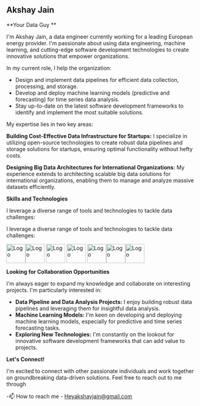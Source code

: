 

## Akshay Jain

**Your Data Guy **

I'm Akshay Jain, a data engineer currently working for a leading European energy provider. I'm passionate about using data engineering, machine learning, and cutting-edge software development technologies to create innovative solutions that empower organizations.  

In my current role, I help the organization:

* Design and implement data pipelines for efficient data collection, processing, and storage.
* Develop and deploy machine learning models (predictive and forecasting) for time series data analysis.
* Stay up-to-date on the latest software development frameworks to identify and implement the most suitable solutions.

My expertise lies in two key areas:

**Building Cost-Effective Data Infrastructure for Startups:** I specialize in utilizing open-source technologies to create robust data pipelines and storage solutions for startups, ensuring optimal functionality without hefty costs.

**Designing Big Data Architectures for International Organizations:** My experience extends to architecting scalable big data solutions for international organizations, enabling them to manage and analyze massive datasets efficiently.

**Skills and Technologies**

I leverage a diverse range of tools and technologies to tackle data challenges:


I leverage a diverse range of tools and technologies to tackle data challenges:

<div style="display: flex; flex-wrap: wrap;"> <img src="https://github.com/user-attachments/assets/048cb52b-54c7-40bc-aad7-40d2ab2100c4" alt="Logo" style="width: 50px; height: 50px;">  <img src="https://github.com/user-attachments/assets/49badba2-bdb6-4b85-a525-ba2cd430a5b4" alt="Logo" style="width: 50px; height: 50px;">
&nbsp;
  <img src="https://github.com/user-attachments/assets/c0ab665f-0494-4d11-b26a-a4fd5526e4c5" alt="Logo" style="width: 50px; height: 50px;">
&nbsp;
  <img src="https://github.com/user-attachments/assets/292de91f-d3ee-49d8-b28c-2d8a12a2030d" alt="Logo" style="width: 50px; height: 50px;">
  &nbsp;
  <img src="https://github.com/user-attachments/assets/c0e8d5f9-0187-4f9f-a25b-f0ceca766e9b" alt="Logo" style="width: 50px; height: 50px;">
  <img src="https://github.com/user-attachments/assets/0cd4c798-1524-426d-a303-6bec3f546335" alt="Logo" style="width: 50px; height: 50px;">
  <img src="https://github.com/user-attachments/assets/6a020024-874a-4ff9-9185-ed2b8d588db0" alt="Logo" style="width: 50px; height: 50px;">
</div>


**Looking for Collaboration Opportunities**

I'm always eager to expand my knowledge and collaborate on interesting projects. I'm particularly interested in:

* **Data Pipeline and Data Analysis Projects:** I enjoy building robust data pipelines and leveraging them for insightful data analysis.
* **Machine Learning Models:**  I'm keen on developing and deploying machine learning models, especially for predictive and time series forecasting tasks.
* **Exploring New Technologies:**  I'm constantly on the lookout for innovative software development frameworks that can add value to projects.

**Let's Connect!**

I'm excited to connect with other passionate individuals and work together on groundbreaking data-driven solutions. Feel free to reach out to me through 


-📫 How to reach me - Heyakshayjain@gmail.com

